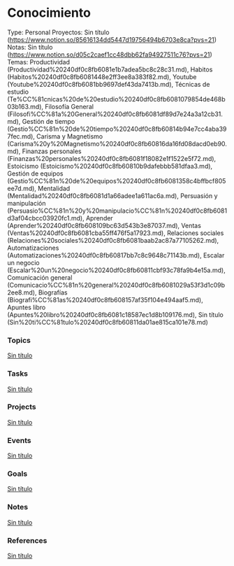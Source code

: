 # Conocimiento

Type: Personal
Proyectos: Sin título (https://www.notion.so/85616134dd5447d19756494b6703e8ca?pvs=21)
Notas: Sin título (https://www.notion.so/d05c2caef1cc48dbb62fa94927511c76?pvs=21)
Temas: Productividad (Productividad%20240df0c8fb6081e1b7adea5bc8c28c31.md), Habitos (Habitos%20240df0c8fb6081448e2ff3ee8a383f82.md), Youtube (Youtube%20240df0c8fb6081bb9697def43da7413b.md), Técnicas de estudio (Te%CC%81cnicas%20de%20estudio%20240df0c8fb6081079854de468b03b163.md), Filosofía General (Filosofi%CC%81a%20General%20240df0c8fb6081df89d7e24a3a12cb31.md), Gestión de tiempo (Gestio%CC%81n%20de%20tiempo%20240df0c8fb60814b94e7cc4aba397fec.md), Carisma y Magnetismo (Carisma%20y%20Magnetismo%20240df0c8fb60816da16fd08dacd0eb90.md), Finanzas personales (Finanzas%20personales%20240df0c8fb6081f18082e1f1522e5f72.md), Estoicismo (Estoicismo%20240df0c8fb60810b9dafebbb581dfaa3.md), Gestión de equipos (Gestio%CC%81n%20de%20equipos%20240df0c8fb6081358c4bffbcf805ee7d.md), Mentalidad (Mentalidad%20240df0c8fb6081d1a66adee1a611ac6a.md), Persuasión y manipulación (Persuasio%CC%81n%20y%20manipulacio%CC%81n%20240df0c8fb6081d3af04cbcc03920fc1.md), Aprender (Aprender%20240df0c8fb608109bc63d543b3e87037.md), Ventas (Ventas%20240df0c8fb6081cba55ff476f5a17923.md), Relaciones sociales (Relaciones%20sociales%20240df0c8fb6081baab2ac87a77105262.md), Automatizaciones (Automatizaciones%20240df0c8fb60817bb7c8c9648c71143b.md), Escalar un negocio (Escalar%20un%20negocio%20240df0c8fb60811cbf93c78fa9b4e15a.md), Comunicación general (Comunicacio%CC%81n%20general%20240df0c8fb6081029a53f3d1c09b2ee8.md), Biografías (Biografi%CC%81as%20240df0c8fb608157af35f104e494aaf5.md), Apuntes libro (Apuntes%20libro%20240df0c8fb6081c18587ec1d8b109176.md), Sin título (Sin%20ti%CC%81tulo%20240df0c8fb60811da01ae815ca101e78.md)

### Topics

[Sin título](Sin%20ti%CC%81tulo%20240df0c8fb6081ada34ed5fe33f53a15.csv)

### Tasks

[Sin título](Sin%20ti%CC%81tulo%20240df0c8fb60819ba960c1d887ced1b2.csv)

### Projects

[Sin título](Sin%20ti%CC%81tulo%20240df0c8fb60816a8739f89ff9fe663d.csv)

### Events

[Sin título](Sin%20ti%CC%81tulo%20240df0c8fb6081568897c59e2044e28c.csv)

### Goals

[Sin título](Sin%20ti%CC%81tulo%20240df0c8fb6081969bfaf2b31bfdaf1d.csv)

### Notes

[Sin título](Sin%20ti%CC%81tulo%20240df0c8fb6081579ae6ea7b6fcb4261.csv)

### References

[Sin título](Sin%20ti%CC%81tulo%20240df0c8fb6081b19b47e38b329f7494.csv)
